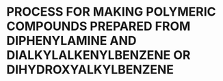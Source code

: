 # PROCESS FOR MAKING POLYMERIC COMPOUNDS PREPARED FROM DIPHENYLAMINE AND DIALKYLALKENYLBENZENE OR DIHYDROXYALKYLBENZENE